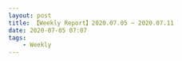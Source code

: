 ```yaml
---
layout: post
title: 【Weekly Report】2020.07.05 ~ 2020.07.11
date: 2020-07-05 07:07
tags:
    - Weekly
---
```

